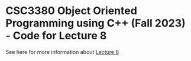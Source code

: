 # CSC3380 Object Oriented Programming using C++ (Fall 2023) - Code for Lecture 8

See here for more information about [Lecture 8][lecture8]

[lecture8]: https://hkaiserteaching.github.io/fall2023/csc3380/course/lecture8.html
